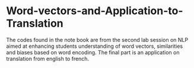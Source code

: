 # Word-vectors-and-Application-to-Translation
The codes found in the note book are from the second lab session on NLP aimed at enhancing students understanding of word vectors, similarities and biases based on word encoding. The final part is an application on translation from english to french.
